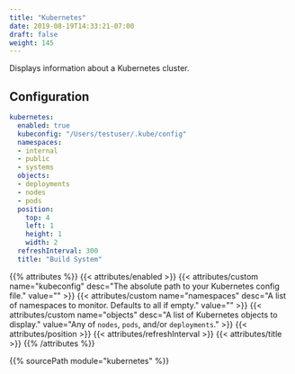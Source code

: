```yaml
---
title: "Kubernetes"
date: 2019-08-19T14:33:21-07:00
draft: false
weight: 145
---
```


Displays information about a Kubernetes cluster.

## Configuration

```yaml
kubernetes:
  enabled: true
  kubeconfig: "/Users/testuser/.kube/config"
  namespaces:
  - internal
  - public
  - systems
  objects:
  - deployments
  - nodes
  - pods
  position:
    top: 4
    left: 1
    height: 1
    width: 2
  refreshInterval: 300
  title: "Build System"
```

{{% attributes %}}
  {{< attributes/enabled >}}
  {{< attributes/custom name="kubeconfig" desc="The absolute path to your Kubernetes config file." value="" >}}
  {{< attributes/custom name="namespaces" desc="A list of namespaces to monitor. Defaults to all if empty." value="" >}}
  {{< attributes/custom name="objects" desc="A list of Kubernetes objects to display." value="Any of `nodes`, `pods`, and/or `deployments`." >}}
  {{< attributes/position >}}
  {{< attributes/refreshInterval >}}
  {{< attributes/title >}}
{{% /attributes %}}

{{% sourcePath module="kubernetes" %}}